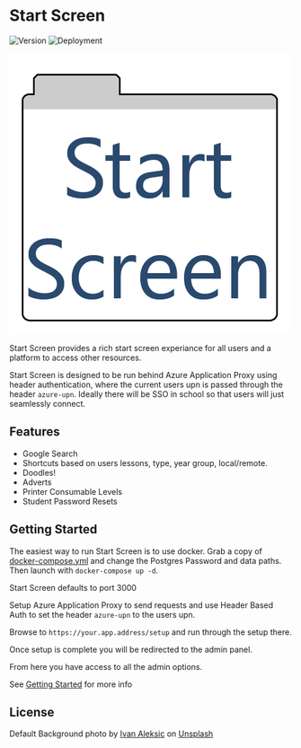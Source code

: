 # Start Screen

![Version](https://badge.fury.io/gh/longridge-high-school%2Fstart-screen.svg)
![Deployment](https://github.com/longridge-high-school/start-screen/actions/workflows/deployment.yml/badge.svg)

![Start Screen Logo](./public/img/logo.png)

Start Screen provides a rich start screen experiance for all users and a
platform to access other resources.

Start Screen is designed to be run behind Azure Application Proxy using header
authentication, where the current users upn is passed through the header
`azure-upn`. Ideally there will be SSO in school so that users will just
seamlessly connect.

## Features

- Google Search
- Shortcuts based on users lessons, type, year group, local/remote.
- Doodles!
- Adverts
- Printer Consumable Levels
- Student Password Resets

## Getting Started

The easiest way to run Start Screen is to use docker. Grab a copy of
[docker-compose.yml](./docker-compose.sample.yaml) and change the Postgres
Password and data paths. Then launch with `docker-compose up -d`.

Start Screen defaults to port 3000

Setup Azure Application Proxy to send requests and use Header Based Auth to set
the header `azure-upn` to the users upn.

Browse to `https://your.app.address/setup` and run through the setup there.

Once setup is complete you will be redirected to the admin panel.

From here you have access to all the admin options.

See
[Getting Started](https://longridge-high-school.github.io/start-screen/getting-started/install)
for more info

## License

Default Background photo by
[Ivan Aleksic](https://unsplash.com/@ivalex?utm_source=unsplash&utm_medium=referral&utm_content=creditCopyText)
on
[Unsplash](https://unsplash.com/photos/PDRFeeDniCk?utm_source=unsplash&utm_medium=referral&utm_content=creditCopyText)
